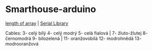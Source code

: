 # Smarthouse-arduino


[length of array](https://forum.arduino.cc/t/sizeof-char-array/475520/5)
 | 
[Serial Library](https://www.arduino.cc/reference/en/language/functions/communication/serial/)

Cables:
3- celý bílý
4- celý modrý
5- celá fialová
 | 
7- žluto-žlutej
8- černomodrá
9- bílozelená
 | 
11- oranžovobílá
12- modrohnědá
13- modrooranžová